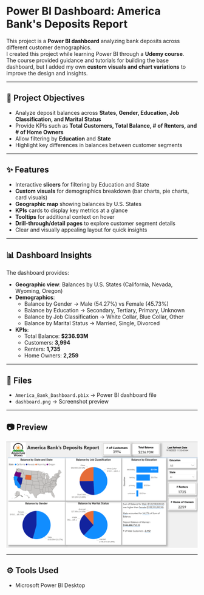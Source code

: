 # Power BI Dashboard: America Bank's Deposits Report

This project is a **Power BI dashboard** analyzing bank deposits across different customer demographics.  
I created this project while learning Power BI through a **Udemy course**.  
The course provided guidance and tutorials for building the base dashboard, but I added my own **custom visuals and chart variations** to improve the design and insights.

---

## 📝 Project Objectives
- Analyze deposit balances across **States, Gender, Education, Job Classification, and Marital Status**
- Provide KPIs such as **Total Customers, Total Balance, # of Renters, and # of Home Owners**
- Allow filtering by **Education** and **State**
- Highlight key differences in balances between customer segments

---

## ✨ Features
- Interactive **slicers** for filtering by Education and State  
- **Custom visuals** for demographics breakdown (bar charts, pie charts, card visuals)  
- **Geographic map** showing balances by U.S. States  
- **KPIs** cards to display key metrics at a glance  
- **Tooltips** for additional context on hover  
- **Drill-through/detail pages** to explore customer segment details  
- Clear and visually appealing layout for quick insights

---

## 📊 Dashboard Insights
The dashboard provides:
- **Geographic view**: Balances by U.S. States (California, Nevada, Wyoming, Oregon)
- **Demographics**:
  - Balance by Gender → Male (54.27%) vs Female (45.73%)
  - Balance by Education → Secondary, Tertiary, Primary, Unknown
  - Balance by Job Classification → White Collar, Blue Collar, Other
  - Balance by Marital Status → Married, Single, Divorced
- **KPIs**:
  - Total Balance: **$236.93M**
  - Customers: **3,994**
  - Renters: **1,735**
  - Home Owners: **2,259**

---

## 📂 Files
- `America_Bank_Dashboard.pbix` → Power BI dashboard file
- `dashboard.png` → Screenshot preview

---

## 📷 Preview
![Dashboard Preview](Dashboard.png)

---

## ⚙️ Tools Used
- Microsoft Power BI Desktop
